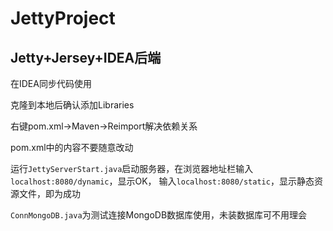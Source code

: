 # JettyProject
## Jetty+Jersey+IDEA后端
在IDEA同步代码使用

克隆到本地后确认添加Libraries

右键pom.xml->Maven->Reimport解决依赖关系

pom.xml中的内容不要随意改动

运行`JettyServerStart.java`启动服务器，在浏览器地址栏输入`localhost:8080/dynamic`，显示OK，
输入`localhost:8080/static`，显示静态资源文件，即为成功

`ConnMongoDB.java`为测试连接MongoDB数据库使用，未装数据库可不用理会
